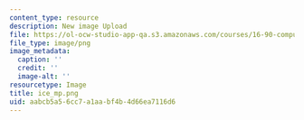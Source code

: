 ```yaml
---
content_type: resource
description: New image Upload
file: https://ol-ocw-studio-app-qa.s3.amazonaws.com/courses/16-90-computational-methods-in-aerospace-engineering-spring-2014/aabcb5a56cc7a1aabf4b4d66ea7116d6_ice_mp.png
file_type: image/png
image_metadata:
  caption: ''
  credit: ''
  image-alt: ''
resourcetype: Image
title: ice_mp.png
uid: aabcb5a5-6cc7-a1aa-bf4b-4d66ea7116d6
---
```

